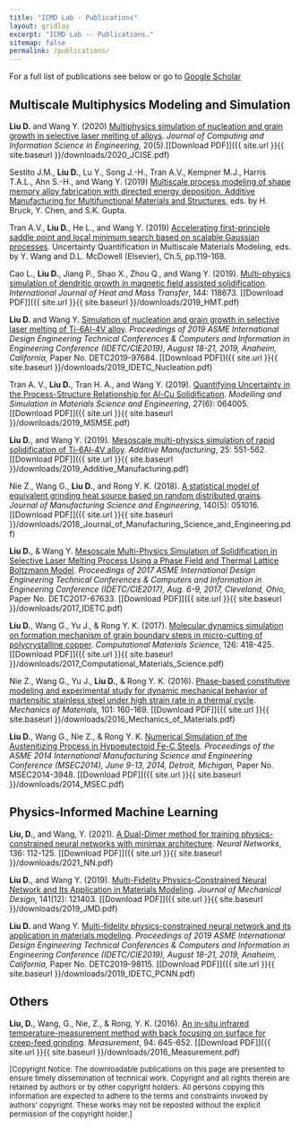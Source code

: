 ```yaml
---
title: "ICMD Lab - Publications"
layout: gridlay
excerpt: "ICMD Lab -- Publications."
sitemap: false
permalink: /publications/
---
```


For a full list of publications see below or go to [Google Scholar](https://scholar.google.com/citations?user=udTKihQAAAAJ&hl=en&oi=ao)

## Multiscale Multiphysics Modeling and Simulation
**Liu D.** and Wang Y. (2020) [Multiphysics simulation of nucleation and grain growth in selective laser melting of alloys](https://asmedigitalcollection.asme.org/computingengineering/article/doi/10.1115/1.4046543/1075062/Multiphysics-Simulation-of-Nucleation-and-Grain). *Journal of Computing and Information Science in Engineering*, 20(5).[[Download PDF]]({{ site.url }}{{ site.baseurl }}/downloads/2020_JCISE.pdf)

Sestito J.M., **Liu D.**, Lu Y., Song J.-H., Tran A.V., Kempner M.J., Harris T.A.L., Ahn S.-H., and Wang Y. (2019) [Multiscale process modeling of shape memory alloy fabrication with directed energy deposition. Additive Manufacturing for Multifunctional Materials and
Structures](https://www.worldscientific.com/doi/10.1142/9789811222825_0003), eds. by H. Bruck, Y. Chen, and S.K. Gupta. 

Tran A.V., **Liu D.**, He L., and Wang Y. (2019) [Accelerating first-principle saddle point and local minimum search based on scalable Gaussian processes](https://www.sciencedirect.com/science/article/pii/B9780081029411000055). Uncertainty Quantification in Multiscale Materials Modeling, eds. by Y. Wang and D.L. McDowell (Elsevier), Ch.5, pp.119-168.

Cao L., **Liu D.**, Jiang P., Shao X., Zhou Q., and Wang Y. (2019). [Multi-physics simulation of dendritic growth in magnetic field assisted solidification](https://www.sciencedirect.com/science/article/pii/S001793101930225X). *International Journal of Heat and Mass Transfer*, 144: 118673. [[Download PDF]]({{ site.url }}{{ site.baseurl }}/downloads/2019_HMT.pdf)

**Liu D.** and Wang Y. [Simulation of nucleation and grain growth in selective laser melting of Ti-6Al-4V alloy](https://asmedigitalcollection.asme.org/IDETC-CIE/proceedings-abstract/IDETC-CIE2019/59179/V001T02A032/1069720). *Proceedings of 2019 ASME International Design Engineering Technical Conferences & Computers and Information in Engineering Conference (IDETC/CIE2019), August 18-21, 2019, Anaheim, California,* Paper No. DETC2019-97684. [[Download PDF]]({{ site.url }}{{ site.baseurl }}/downloads/2019_IDETC_Nucleation.pdf)

Tran A. V., **Liu D.**, Tran H. A., and Wang Y. (2019). [Quantifying Uncertainty in the Process-Structure Relationship for Al-Cu Solidification](https://iopscience.iop.org/article/10.1088/1361-651X/ab2690/meta). *Modelling and Simulation in Materials Science and Engineering*, 27(6): 064005. [[Download PDF]]({{ site.url }}{{ site.baseurl }}/downloads/2019_MSMSE.pdf)

**Liu D.**, and Wang Y. (2019). [Mesoscale multi-physics simulation of rapid solidification of Ti-6Al-4V alloy](https://www.sciencedirect.com/science/article/pii/S2214860417306139). *Additive Manufacturing*, 25: 551-562. [[Download PDF]]({{ site.url }}{{ site.baseurl }}/downloads/2019_Additive_Manufacturing.pdf)

Nie Z., Wang G., **Liu D.**, and Rong Y. K. (2018). [A statistical model of equivalent grinding heat source based on random distributed grains](https://manufacturingscience.asmedigitalcollection.asme.org/article.aspx?articleid=2666600). *Journal of Manufacturing Science and Engineering*, 140(5): 051016. [[Download PDF]]({{ site.url }}{{ site.baseurl }}/downloads/2018_Journal_of_Manufacturing_Science_and_Engineering.pdf)

**Liu D.**, & Wang Y. [Mesoscale Multi-Physics Simulation of Solidification in Selective Laser Melting Process Using a Phase Field and Thermal Lattice Boltzmann Model](https://proceedings.asmedigitalcollection.asme.org/proceeding.aspx?articleid=2661856). *Proceedings of 2017 ASME
International Design Engineering Technical Conferences & Computers and Information in Engineering Conference (IDETC/CIE2017), Aug. 6-9, 2017, Cleveland, Ohio,* Paper No. DETC2017-67633. [[Download PDF]]({{ site.url }}{{ site.baseurl }}/downloads/2017_IDETC.pdf)

**Liu D.**, Wang G., Yu J., & Rong Y. K. (2017). [Molecular dynamics simulation on formation mechanism of grain boundary steps in micro-cutting of polycrystalline copper](https://www.sciencedirect.com/science/article/pii/S0927025616304931). *Computational Materials Science*, 126: 418-425. [[Download PDF]]({{ site.url }}{{ site.baseurl }}/downloads/2017_Computational_Materials_Science.pdf)

Nie Z., Wang G., Yu J., **Liu D.**, & Rong Y. K. (2016). [Phase-based constitutive modeling and experimental study for dynamic mechanical behavior of martensitic stainless steel under high strain rate in a thermal cycle](https://www.sciencedirect.com/science/article/pii/S0167663616302034). *Mechanics of Materials*, 101: 160-169. [[Download PDF]]({{ site.url }}{{ site.baseurl }}/downloads/2016_Mechanics_of_Materials.pdf)

**Liu D.**, Wang G., Nie Z., & Rong Y. K. [Numerical Simulation of the Austenitizing Process in Hypoeutectoid Fe-C Steels](https://proceedings.asmedigitalcollection.asme.org/proceeding.aspx?articleid=1913923). *Proceedings of the ASME 2014 International Manufacturing Science and Engineering Conference (MSEC2014), June 9-13, 2014, Detroit, Michigan,* Paper No. MSEC2014-3948. [[Download PDF]]({{ site.url }}{{ site.baseurl }}/downloads/2014_MSEC.pdf)

## Physics-Informed Machine Learning
**Liu, D.**, and Wang, Y. (2021). [A Dual-Dimer method for training physics-constrained neural networks with minimax architecture](https://www.sciencedirect.com/science/article/pii/S0893608020304536?dgcid=coauthor). *Neural Networks*, 136: 112-125. [[Download PDF]]({{ site.url }}{{ site.baseurl }}/downloads/2021_NN.pdf)

**Liu D.**, and Wang Y. (2019). [Multi-Fidelity Physics-Constrained Neural Network and Its Application in Materials Modeling](https://asmedigitalcollection.asme.org/mechanicaldesign/article/141/12/121403/956256/Multi-Fidelity-Physics-Constrained-Neural-Network). *Journal of Mechanical Design*, 141(12): 121403. [[Download PDF]]({{ site.url }}{{ site.baseurl }}/downloads/2019_JMD.pdf)

**Liu D.** and Wang Y. [Multi-fidelity physics-constrained neural network and its application in materials modeling](https://asmedigitalcollection.asme.org/IDETC-CIE/proceedings/IDETC-CIE2019/59186/V02AT03A007/1069739). *Proceedings of 2019 ASME International Design Engineering Technical Conferences & Computers and Information in Engineering Conference (IDETC/CIE2019), August 18-21, 2019, Anaheim, California,* Paper No. DETC2019-98115. [[Download PDF]]({{ site.url }}{{ site.baseurl }}/downloads/2019_IDETC_PCNN.pdf)

## Others
**Liu, D.**, Wang, G., Nie, Z., & Rong, Y. K. (2016). [An in-situ infrared temperature-measurement method with back focusing on surface for creep-feed grinding](https://www.sciencedirect.com/science/article/pii/S0263224116305139). *Measurement*, 94: 645-652. [[Download PDF]]({{ site.url }}{{ site.baseurl }}/downloads/2016_Measurement.pdf)

<font size="2">[Copyright Notice: The downloadable publications on this page are presented to ensure timely dissemination of technical work. Copyright and all rights therein are retained by authors or by other copyright holders. All persons copying this information are expected to adhere to the terms and constraints invoked by authors' copyright. These works may not be reposted without the explicit permission of the copyright holder.]</font>

